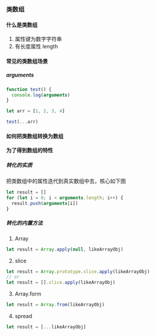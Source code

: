 ### 类数组

#### 什么是类数组

1. 属性键为数字字符串
2. 有长度属性 length

#### 常见的类数组场景

##### arguments

```js
function test() {
  console.log(arguments)
}

let arr = [1, 2, 3, 4]

test(...arr)
```

#### 如何把类数组转换为数组

**为了得到数组的特性**

##### 转化的实质

把类数组中的属性迭代到真实数组中去，核心如下图

```js
let result = []
for (let i = 0; i < arguments.length; i++) {
  result.push(arguments[i])
}
```

##### 转化的内置方法

1. Array

```js
let result = Array.apply(null, likeArrayObj)
```

2. slice

```js
let result = Array.prototype.slice.apply(likeArrayObj)
// or
let result = [].slice.apply(likeArrayObj)
```
3. Array.form
```js
let result = Array.from(likeArrayObj)
```

4. spread
```js
let result = [...likeArrayObj]
```